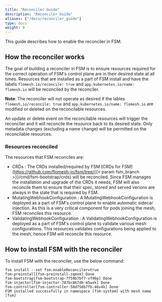 ```yaml
---
title: "Reconciler Guide"
description: "Reconciler Guide"
aliases: ["/docs/reconciler_guide"]
type: docs
weight: 8
---
```


This guide describes how to enable the reconciler in FSM.

## How the reconciler works

The goal of building a reconciler in FSM is to ensure resources required for the correct operation of FSM's control plane are in their desired state at all times. Resources that are installed as a part of FSM install and have the labels `flomesh.io/reconcile: true` and `app.kubernetes.io/name: flomesh.io` will be reconciled by the reconciler.

**Note**: The reconciler will not operate as desired if the lables `flomesh.io/reconcile: true` and `app.kubernetes.io/name: flomesh.io` are modified or deleted on the reconcilable resources.

An update or delete event on the reconcilable resources will trigger the reconciler and it will reconcile the resource back to its desired state. Only metadata changes (excluding a name change) will be permitted on the reconcilable resources.

### Resources reconciled

The resources that FSM reconciles are:

- CRDs : The CRDs installed/required by FSM [CRDs for FSM](https://github.com/flomesh-io/fsm/tree/{{< param fsm_branch >}}/cmd/fsm-bootstrap/crds) will be reconciled. Since FSM manages the installation and upgrade of the CRDs it needs, FSM will also reconcile them to ensure that their spec, stored and served verions are always in the state that is required by FSM.
- MutatingWebhookConfiguration : A MutatingWebhookConfiguration is deployed as a part of FSM's control plane to enable automatic sidecar injection. As this is a very critical component for pods joining the mesh, FSM reconciles this resource.
- ValidatingWebhookConfiguration : A ValidatingWebhookConfiguration is deployed as a part of FSM's control plane to validate various mesh configurations. This resources validates configurations being applied to the mesh, hence FSM will reconcile this resource.

## How to install FSM with the reconciler

To install FSM with the reconciler, use the below command:

```console
fsm install --set fsm.enableReconciler=true
fsm-preinstall[fsm-preinstall-zqmxm] Done
fsm-bootstrap[fsm-bootstrap-7f59b7bf7-vf96p] Done
fsm-injector[fsm-injector-787bc867db-m5wxk] Done
fsm-controller[fsm-controller-58d758b7fb-46v4k] Done
FSM installed successfully in namespace [fsm-system] with mesh name [fsm]
```
